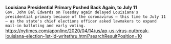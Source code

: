**Louisiana Presidential Primary Pushed Back Again, to July 11**\
`Gov. John Bel Edwards on Tuesday again delayed Louisiana's presidential primary because of the coronavirus — this time to July 11 — as the state's chief elections officer asked lawmakers to expand mail-in balloting and early voting.`\
https://nytimes.com/aponline/2020/04/14/us/ap-us-virus-outbreak-louisiana-election-1st-ld-writethru.html?searchResultPosition=10

